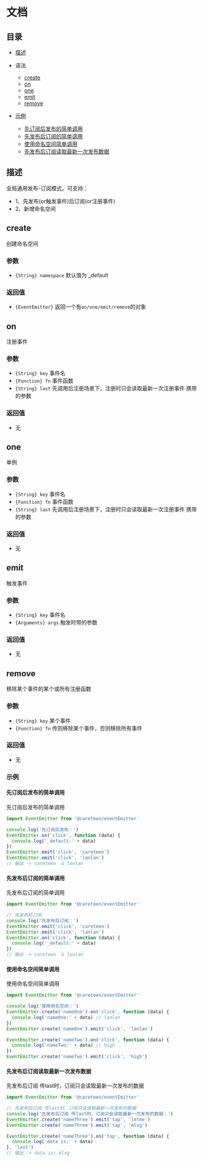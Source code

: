 # 文档

## 目录

- [描述](#描述)
- 语法
  - [create](#create)
  - [on](#on)
  - [one](#one)
  - [emit](#emit)
  - [remove](#remove)

- [示例](#示例)
  - [先订阅后发布的简单调用](#先订阅后发布的简单调用)
  - [先发布后订阅的简单调用](#先发布后订阅的简单调用)
  - [使用命名空间简单调用](#使用命名空间简单调用)
  - [先发布后订阅读取最新一次发布数据](#先发布后订阅读取最新一次发布数据)      

## 描述

全局通用发布-订阅模式。可支持：

- 1、先发布(or触发事件)后订阅(or注册事件)
- 2、新增命名空间 

## create

创建命名空间

### 参数

- `{String} namespace` 默认值为 _default

### 返回值

- `{EventEmitter}` 返回一个有`on/one/emit/remove`的对象

## on

注册事件

### 参数

- `{String} key` 事件名
- `{Function} fn` 事件函数
- `{String} last` 先调用后注册场景下，注册时只会读取最新一次注册事件 携带的参数

### 返回值

- 无

## one

单例

### 参数

- `{String} key` 事件名
- `{Function} fn` 事件函数
- `{String} last` 先调用后注册场景下，注册时只会读取最新一次注册事件 携带的参数

### 返回值

- 无

## emit

触发事件

### 参数

- `{String} key` 事件名
- `{Arguments} args` 触发时带的参数

### 返回值

- 无

## remove

移除某个事件的某个或所有注册函数

### 参数

- `{String} key` 某个事件
- `{Function} fn` 传则移除某个事件，否则移除所有事件

### 返回值

- 无

### 示例

#### 先订阅后发布的简单调用

先订阅后发布的简单调用
```js
import EventEmitter from '@careteen/eventEmitter'

console.log('先订阅后发布：')
EventEmitter.on('click', function (data) {
  console.log('_default:' + data)
})
EventEmitter.emit('click', 'careteen')
EventEmitter.emit('click', 'lanlan')
// 输出 -> careteen  & lanlan
```

#### 先发布后订阅的简单调用

先发布后订阅的简单调用
```js
import EventEmitter from '@careteen/eventEmitter'

// 先发布后订阅
console.log('先发布后订阅：')
EventEmitter.emit('click', 'careteen')
EventEmitter.emit('click', 'lanlan')
EventEmitter.on('click', function (data) {
  console.log('_default:' + data)
})
// 输出 -> careteen  & lanlan
```

#### 使用命名空间简单调用

使用命名空间简单调用
```js
import EventEmitter from '@careteen/eventEmitter'

console.log('使用命名空间：')
EventEmitter.create('nameOne').on('click', function (data) {
  console.log('nameOne:' + data) // lanlan
})
EventEmitter.create('nameOne').emit('click', 'lanlan')

EventEmitter.create('nameTwo').on('click', function (data) {
  console.log('nameTwo:' + data) // high
})
EventEmitter.create('nameTwo').emit('click', 'high')
```

#### 先发布后订阅读取最新一次发布数据

先发布后订阅 传last时，订阅只会读取最新一次发布的数据
```js
import EventEmitter from '@careteen/eventEmitter'

// 先发布后订阅 传last时，订阅只会读取最新一次发布的数据
console.log('先发布后订阅 传last时，订阅只会读取最新一次发布的数据：')
EventEmitter.create('nameThree').emit('tap', 'letme')
EventEmitter.create('nameThree').emit('tap', 'mlxg')

EventEmitter.create('nameThree').on('tap', function (data) {
  console.log('data is:' + data)
}, 'last')
// 输出 -> data is: mlxg
```